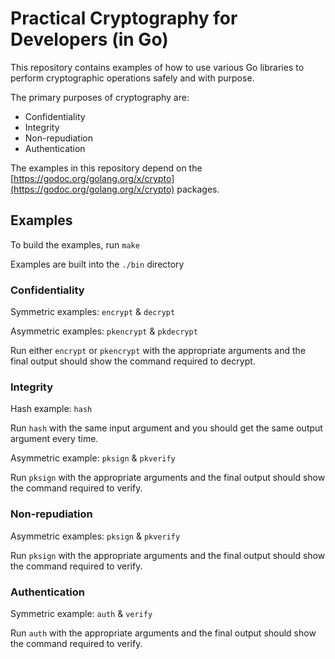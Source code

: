# Practical Cryptography for Developers (in Go)

This repository contains examples of how to use various Go libraries to perform cryptographic operations safely and with purpose. 

The primary purposes of cryptography are:

- Confidentiality
- Integrity
- Non-repudiation
- Authentication

The examples in this repository depend on the [https://godoc.org/golang.org/x/crypto](https://godoc.org/golang.org/x/crypto) packages.

## Examples

To build the examples, run `make`

Examples are built into the `./bin` directory

### Confidentiality

Symmetric examples: `encrypt` & `decrypt`

Asymmetric examples: `pkencrypt` & `pkdecrypt`

Run either `encrypt` or `pkencrypt` with the appropriate arguments and the final output should show the command required to decrypt.

### Integrity

Hash example: `hash`

Run `hash` with the same input argument and you should get the same output argument every time.

Asymmetric example: `pksign` & `pkverify`

Run `pksign` with the appropriate arguments and the final output should show the command required to verify.

### Non-repudiation

Asymmetric examples: `pksign` & `pkverify`

Run `pksign` with the appropriate arguments and the final output should show the command required to verify.

### Authentication

Symmetric example: `auth` & `verify`

Run `auth` with the appropriate arguments and the final output should show the command required to verify.
